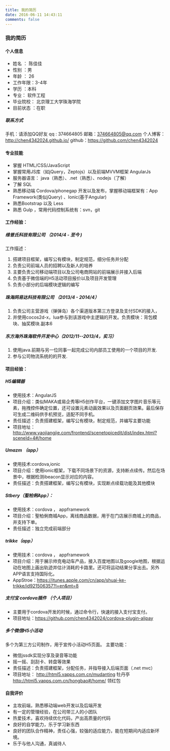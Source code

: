 ```yaml
---
title: 我的简历
date: 2016-06-11 14:43:11
comments: false
---
```


### 我的简历
#### 个人信息
- 姓名 ： 陈佳佳
- 性别 ：男
- 年龄 ： 26
- 工作年限：3-4年
- 学历 ：本科
- 专业： 软件工程
- 毕业院校： 北京理工大学珠海学院
- 目前状态 ：在职

##### 联系方式
手机：请添加QQ好友
qq : 374664805 
邮箱：374664805@qq.com
个人博客：http://chen4342024.github.io/
github：https://github.com/chen4342024

#### 专业技能
- 掌握 HTML/CSS/JavaScript
- 掌握常用JS库（如jQuery，Zeptojs）以及前端MVVM框架 AngularJs
- 服务器语言： java（熟悉）、.net（熟悉）、nodejs（了解）
- 了解 SQL
- 熟悉移动端 Cordova/phonegap 开发以及发布，掌握移动端框架有：App Framework(类似jQuery) 、Ionic(基于Angular)
- 熟悉Bootstrap 以及 Less
- 熟悉 Gulp ，常用代码控制系统有：svn，git


#### 工作经验：
##### 维普氏科技有限公司 （2014/4 - 至今 )
工作描述：
1. 搭建项目框架，编写公有模块，制定规范，细分任务并分配
2. 负责公司前端人员的招聘以及新人的培养
3. 主要负责公司移动端项目以及公司电商网站的前端展示并接入后端
4. 负责基于微信端的H5活动项目报价以及项目开发管理
5. 负责小部分的后端模块逻辑的编写

##### 珠海网易达科技有限公司 （2013/4 - 2014/4）
1. 负责公司主营游戏（弹弹岛）各个渠道版本第三方登录及支付SDK的接入，
2. 并使用cocos2d-x，lua参与到该游戏中主逻辑的开发。负责模块：背包模块、抽奖模块.副本6

##### 东方海外珠海软件开发中心（2012/11--2013/4，实习）
1. 使用java.前期与另一位同事一起完成公司内部员工使用的一个项目的开发.
2. 参与公司物流系统的的开发.

#### 项目经验：
##### H5编辑器
- 使用技术：AngularJS
- 项目介绍：类似MAKA或易企秀等H5创作平台，一键添加文字图片音乐等元素，拖拽控件确定位置，还可设置元素动画效果以及页面翻页效果。最后保存可生成二维码供手机预览，适配不同手机。
- 责任描述：负责搭建框架，编写公有模块，制定规范，并编写主要功能
- 项目地址：
http://www.yaojiangjie.com/frontend/scenetopicedit/dist/index.html?sceneId=4#/home

##### Umazm （app）
- 使用技术:cordova,ionic
- 项目介绍：使用ionic框架，下载不同场景下的资源，支持断点续传。然后在场景中，根据检测ibeacon显示对应的内容。
- 责任描述：负责搭建框架，编写公有模块，实现断点续载功能及其他模块


##### Stbery（聖柏俐App）：
- 使用技术：cordova ， appframework
- 项目介绍：聖柏俐商城App，离线商品数据，用于在门店展示商城上的商品，并支持下单。
- 责任描述：独立完成前端部分

##### trikke（app）
- 使用技术：cordova ， appframework
- 项目介绍：用于展示帅克电动车产品，接入百度地图以及google地图，根据运动在地图上画出轨迹并估计消耗的卡路里。还可将运动结果分享出去。另外APP语言支持国际化。
- AppStroe：https://itunes.apple.com/cn/app/shuai-ke-trikke/id921506357?l=en&mt=8

##### 支付宝 cordova插件 （个人项目）
- 主要用于cordova开发的时候，通过命令行，快速的接入支付宝支付。
- 项目地址：https://github.com/chen4342024/cordova-plugin-alipay

##### 多个微信H5小活动
多个为第三方公司制作，用于宣传小活动H5页面。
主要功能：
- 微信jssdk实现分享及录音等功能
- 摇一摇、刮刮卡、转盘等效果
- 责任描述：负责搭建框架，分配任务，并指导接入后端页面（.net mvc）
- 项目地址：
http://html5.vapps.com.cn/mudanting  牡丹亭
http://html5.vapps.com.cn/hongbao#/home/ 领红包

#### 自我评价
- 主攻前端，熟悉移动端web开发以及后端开发
- 有一定的管理经验，在公司带三人的小团队
- 热爱技术，喜欢持续优化代码，产出高质量的代码
- 良好的自学能力，乐于学习新东西
- 良好的团队合作精神，责任心强，较强的适应能力，能在短期间内适应新环境。
- 乐于与他人沟通，真诚待人

